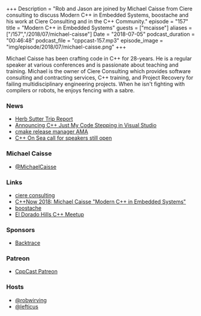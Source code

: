 +++
Description = "Rob and Jason are joined by Michael Caisse from Ciere consulting to discuss Modern C++ in Embedded Systems, boostache and his work at Ciere Consulting and in the C++ Community."
episode = "157"
title = "Modern C++ in Embedded Systems"
guests = ["mcaisse"]
aliases = ["/157","/2018/07/michael-caisse"]
Date = "2018-07-05"
podcast_duration = "00:46:48"
podcast_file = "cppcast-157.mp3"
episode_image = "img/episode/2018/07/michael-caisse.png"
+++

Michael Caisse has been crafting code in C++ for 28-years. He is a regular speaker at various conferences and is passionate about teaching and training. Michael is the owner of Ciere Consulting which provides software consulting and contracting services, C++ training, and Project Recovery for failing multidisciplinary engineering projects. When he isn't fighting with compilers or robots, he enjoys fencing with a sabre.

### News ###

 - [Herb Sutter Trip Report](https://herbsutter.com/2018/07/02/trip-report-summer-iso-c-standards-meeting-rapperswil/)
 - [Announcing C++ Just My Code Stepping in Visual Studio](https://blogs.msdn.microsoft.com/vcblog/2018/06/29/announcing-jmc-stepping-in-visual-studio/)
 - [cmake release manager AMA](https://www.reddit.com/r/cpp/comments/8sie4b/i_manage_the_release_cycle_for_cmake_the_build/)
 - [C++ On Sea call for speakers still open](https://cpponsea.uk/callforspeakers/)
 
### Michael Caisse ###

 - [@MichaelCaisse](https://twitter.com/MichaelCaisse)

### Links ###

 - [ciere consulting](https://www.ciere.com/)
 - [C++Now 2018: Michael Caisse "Modern C++ in Embedded Systems"](https://www.youtube.com/watch?v=c9Xt6Me3mJ4)
 - [boostache](https://github.com/cierelabs/boostache)
 - [El Dorado Hills C++ Meetup](https://www.meetup.com/edh-cpp/)

### Sponsors ###

- [Backtrace](https://www.backtrace.io/cppcast)

### Patreon ###

- [CppCast Patreon](https://www.patreon.com/CppCast)

### Hosts ###

- [@robwirving](https://twitter.com/robwirving)
- [@lefticus](https://twitter.com/lefticus)

